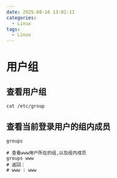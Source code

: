 ```yaml
---
date: 2025-08-16 13:02:11
categories:
  - Linux
tags:
  - Linux
---
```


# 用户组

## 查看用户组

```shell
cat /etc/group
```

## 查看当前登录用户的组内成员

```shell
groups

# 查看www用户所在的组,以及组内成员
groups www
# 返回：
# www : www
```